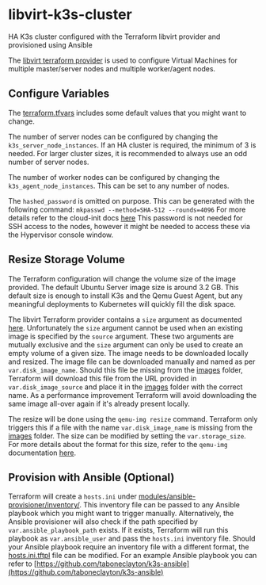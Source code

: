 # libvirt-k3s-cluster
HA K3s cluster configured with the Terraform libvirt provider and provisioned using Ansible

The [libvirt terraform provider](https://registry.terraform.io/providers/dmacvicar/libvirt/latest) is used to configure Virtual Machines for multiple master/server nodes and multiple worker/agent nodes.


## Configure Variables
The [terraform.tfvars](./terraform.tfvars) includes some default values that you might want to change.

The number of server nodes can be configured by changing the `k3s_server_node_instances`. If an HA cluster is required, the minimum of 3 is needed. For larger cluster sizes, it is recommended to always use an odd number of server nodes.

The number of worker nodes can be configured by changing the `k3s_agent_node_instances`. This can be set to any number of nodes.

The `hashed_password` is omitted on purpose. This can be generated with the following command:
 ```mkpasswd --method=SHA-512 --rounds=4096```
For more details refer to the cloud-init docs [here](https://cloudinit.readthedocs.io/en/0.7.8/topics/examples.html)
This password is not needed for SSH access to the nodes, however it might be needed to access these via the Hypervisor console window.


## Resize Storage Volume
The Terraform configuration will change the volume size of the image provided. The default Ubuntu Server image size is  around 3.2 GB. This default size is enough to install K3s and the Qemu Guest Agent, but any meaningful deployments to Kubernetes will quickly fill the disk space.

The libvirt Terraform provider contains a `size` argument as documented [here](https://registry.terraform.io/providers/dmacvicar/libvirt/latest/docs/resources/volume#size). Unfortunately the `size` argument cannot be used when an existing image is specified by the `source` argument. These two arguments are mutually exclusive and the `size` argument can only be used to create an empty volume of a given size. The image needs to be downloaded locally and resized. The image file can be downloaded manually and named as per `var.disk_image_name`. Should this file be missing from the [images](./images/) folder, Terraform will download this file from the URL provided in `var.disk_image_source` and place it in the [images](./images/) folder with the correct name. As a performance improvement Terraform will avoid downloading the same image all-over again if it's already present locally.

The resize will be done using the `qemu-img resize` command. Terraform only triggers this if a file with the name `var.disk_image_name` is missing from the [images](./images/) folder. The size can be modified by setting the `var.storage_size`. For more details about the format for this size, refer to the `qemu-img` documentation [here](https://qemu.readthedocs.io/en/latest/tools/qemu-img.html#cmdoption-qemu-img-common-opts-s).


## Provision with Ansible (Optional)
Terraform will create a `hosts.ini` under [modules/ansible-provisioner/inventory/](./modules/ansible-provisioner/inventory/). This inventory file can be passed to any Ansible playbook which you might want to trigger manually. Alternatively, the Ansible provisioner will also check if the path specified by `var.ansible_playbook_path` exists. If it exists, Terraform will run this playbook as `var.ansible_user` and pass the `hosts.ini` inventory file. Should your Ansible playbook require an inventory file with a different format, the [hosts.ini.tftpl](modules/ansible-provisioner/templates/hosts.ini.tftpl) file can be modified. For an example Ansible playbook you can refer to [https://github.com/taboneclayton/k3s-ansible](https://github.com/taboneclayton/k3s-ansible)
